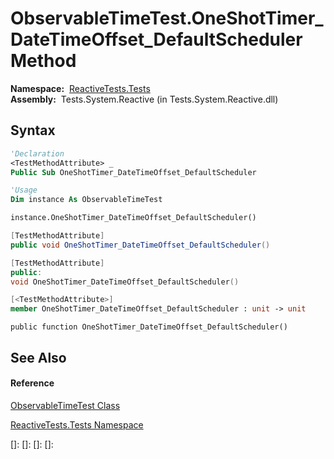 # ObservableTimeTest.OneShotTimer\_DateTimeOffset\_DefaultScheduler Method

**Namespace:**  [ReactiveTests.Tests](ReactiveTests.Tests\ReactiveTests.Tests.md)  
**Assembly:**  Tests.System.Reactive (in Tests.System.Reactive.dll)

## Syntax

```vb
'Declaration
<TestMethodAttribute> _
Public Sub OneShotTimer_DateTimeOffset_DefaultScheduler
```

```vb
'Usage
Dim instance As ObservableTimeTest

instance.OneShotTimer_DateTimeOffset_DefaultScheduler()
```

```csharp
[TestMethodAttribute]
public void OneShotTimer_DateTimeOffset_DefaultScheduler()
```

```c++
[TestMethodAttribute]
public:
void OneShotTimer_DateTimeOffset_DefaultScheduler()
```

```fsharp
[<TestMethodAttribute>]
member OneShotTimer_DateTimeOffset_DefaultScheduler : unit -> unit 
```

```jscript
public function OneShotTimer_DateTimeOffset_DefaultScheduler()
```

## See Also

#### Reference

[ObservableTimeTest Class](ObservableTimeTest\ObservableTimeTest.md)

[ReactiveTests.Tests Namespace](ReactiveTests.Tests\ReactiveTests.Tests.md)

[]: 
[]: 
[]: 
[]: 